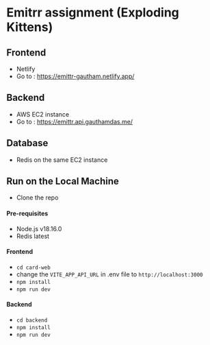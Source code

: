 # Emitrr assignment (Exploding Kittens)
 
## Frontend
- Netlify
- Go to : https://emittr-gautham.netlify.app/

## Backend
- AWS EC2 instance
- Go to : https://emittr.api.gauthamdas.me/

## Database
- Redis on the same EC2 instance

## Run on the Local Machine
- Clone the repo

#### Pre-requisites
- Node.js v18.16.0
- Redis latest

#### Frontend
- `cd card-web`
- change the `VITE_APP_API_URL` in .env file to `http://localhost:3000`
- `npm install`
- `npm run dev`

#### Backend
- `cd backend`
- `npm install`
- `npm run dev`
